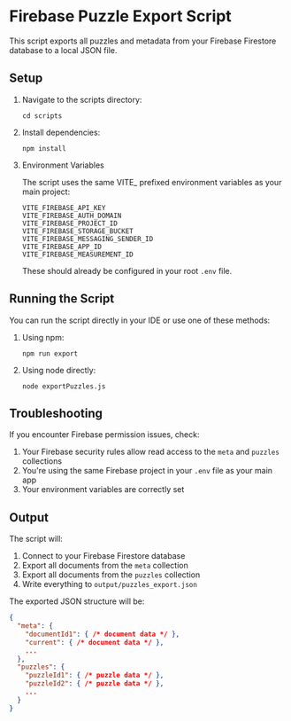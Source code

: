 # Firebase Puzzle Export Script

This script exports all puzzles and metadata from your Firebase Firestore database to a local JSON file.

## Setup

1. Navigate to the scripts directory:
   ```
   cd scripts
   ```

2. Install dependencies:
   ```
   npm install
   ```

3. Environment Variables
   
   The script uses the same VITE_ prefixed environment variables as your main project:
   
   ```
   VITE_FIREBASE_API_KEY
   VITE_FIREBASE_AUTH_DOMAIN
   VITE_FIREBASE_PROJECT_ID
   VITE_FIREBASE_STORAGE_BUCKET
   VITE_FIREBASE_MESSAGING_SENDER_ID
   VITE_FIREBASE_APP_ID
   VITE_FIREBASE_MEASUREMENT_ID
   ```
   
   These should already be configured in your root `.env` file.

## Running the Script

You can run the script directly in your IDE or use one of these methods:

1. Using npm:
   ```
   npm run export
   ```

2. Using node directly:
   ```
   node exportPuzzles.js
   ```

## Troubleshooting

If you encounter Firebase permission issues, check:
1. Your Firebase security rules allow read access to the `meta` and `puzzles` collections
2. You're using the same Firebase project in your `.env` file as your main app
3. Your environment variables are correctly set

## Output

The script will:
1. Connect to your Firebase Firestore database
2. Export all documents from the `meta` collection
3. Export all documents from the `puzzles` collection
4. Write everything to `output/puzzles_export.json`

The exported JSON structure will be:

```json
{
  "meta": {
    "documentId1": { /* document data */ },
    "current": { /* document data */ },
    ...
  },
  "puzzles": {
    "puzzleId1": { /* puzzle data */ },
    "puzzleId2": { /* puzzle data */ },
    ...
  }
}
``` 